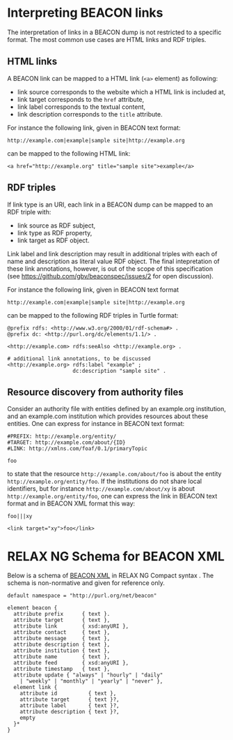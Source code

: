 # Interpreting BEACON links

The interpretation of links in a BEACON dump is not restricted to a specific
format. The most common use cases are HTML links and RDF triples.

## HTML links

A BEACON link can be mapped to a HTML link (`<a>` element) as following:

* link source corresponds to the website which a HTML link is included at,
* link target corresponds to the `href` attribute,
* link label corresponds to the textual content,
* link description corresponds to the `title` attribute.

For instance the following link, given in BEACON text format:

    http://example.com|example|sample site|http://example.org

can be mapped to the following HTML link:

    <a href="http://example.org" title="sample site">example</a>

## RDF triples

If link type is an URI, each link in a BEACON dump can be mapped to an RDF
triple with: 

* link source as RDF subject,
* link type as RDF property,
* link target as RDF object.

Link label and link description may result in additional triples with each of
name and description as literal value RDF object. The final intepretation of
these link annotations, however, is out of the scope of this specification 
(see https://github.com/gbv/beaconspec/issues/2 for open discussion).

For instance the following link, given in BEACON text format

    http://example.com|example|sample site|http://example.org

can be mapped to the following RDF triples in Turtle format:

    @prefix rdfs: <http://www.w3.org/2000/01/rdf-schema#> .
	@prefix dc: <http://purl.org/dc/elements/1.1/> .
	
	<http://example.com> rdfs:seeAlso <http://example.org> .

	# additional link annotations, to be discussed
    <http://example.org> rdfs:label "example" ;
	                     dc:description "sample site" .

## Resource discovery from authority files

Consider an authority file with entities defined by an example.org institution,
and an example.com institution which provides resources about these entities.
One can express for instance in BEACON text format:

    #PREFIX: http://example.org/entity/
    #TARGET: http://example.com/about/{ID}
	#LINK: http://xmlns.com/foaf/0.1/primaryTopic

    foo

to state that the resource `http://example.com/about/foo` is about the entity
`http://example.org/entity/foo`. If the institutions do not share local
identifiers, but for instance `http://example.com/about/xy` is about
`http://example.org/entity/foo`, one can express the link in BEACON text
format and in BEACON XML format this way:

    foo|||xy

	<link target="xy">foo</link>


# RELAX NG Schema for BEACON XML

Below is a schema of [BEACON XML](#beacon-xml-format) in RELAX NG Compact
syntax [](#RELAX-NGC). The schema is non-normative and given for reference
only.

    default namespace = "http://purl.org/net/beacon"

	element beacon {
	  attribute prefix      { text }.
	  attribute target      { text },
	  attribute link        { xsd:anyURI },
	  attribute contact     { text },
	  attribute message     { text },
	  attribute description { text },
	  attribute institution { text },
	  attribute name        { text },
	  attribute feed        { xsd:anyURI },
	  attribute timestamp   { text },
	  attribute update { "always" | "hourly" | "daily" 
	    | "weekly" | "monthly" | "yearly" | "never" },
	  element link {
	    attribute id          { text },
		attribute target      { text }?,
		attribute label       { text }?,
		attribute description { text }?,
	    empty
	  }*
	}


